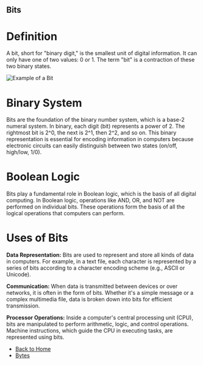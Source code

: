 ## Bits

# Definition
A bit, short for "binary digit," is the smallest unit of digital information. It can only have one of two values: 0 or 1. The term "bit" is a contraction of these two binary states.

![Example of a Bit](https://i.gyazo.com/f7ed9e61c1cff31f897d13cdf5dd4efb.png)


# Binary System
Bits are the foundation of the binary number system, which is a base-2 numeral system. In binary, each digit (bit) represents a power of 2. The rightmost bit is 2^0, the next is 2^1, then 2^2, and so on. This binary representation is essential for encoding information in computers because electronic circuits can easily distinguish between two states (on/off, high/low, 1/0).

# Boolean Logic
Bits play a fundamental role in Boolean logic, which is the basis of all digital computing. In Boolean logic, operations like AND, OR, and NOT are performed on individual bits. These operations form the basis of all the logical operations that computers can perform.

# Uses of Bits
**Data Representation:** Bits are used to represent and store all kinds of data in computers. For example, in a text file, each character is represented by a series of bits according to a character encoding scheme (e.g., ASCII or Unicode).

**Communication:** When data is transmitted between devices or over networks, it is often in the form of bits. Whether it's a simple message or a complex multimedia file, data is broken down into bits for efficient transmission.

**Processor Operations:** Inside a computer's central processing unit (CPU), bits are manipulated to perform arithmetic, logic, and control operations. Machine instructions, which guide the CPU in executing tasks, are represented using bits.

- [Back to Home](README.md)
- [Bytes](bytes.md)
